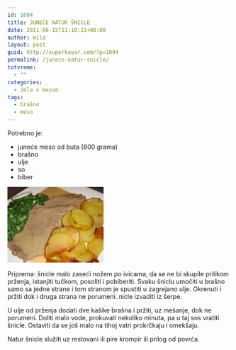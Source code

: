 ```yaml
---
id: 1094
title: JUNEĆE NATUR ŠNICLE
date: 2011-06-15T11:10:21+00:00
author: mila
layout: post
guid: http://superkuvar.com/?p=1094
permalink: /junece-natur-snicle/
totvreme:
  - ""
categories:
  - Jela s mesom
tags:
  - brašno
  - meso
---
```

Potrebno je:

  * juneće meso od buta (600 grama)
  * brašno
  * ulje
  * so
  * biber

<img class="alignnone size-full wp-image-1095" title="natursnicle" src="/wp-content/uploads/2011/06/natursnicle-e1308136174736.jpg" alt="" width="217" height="171" /> 

Priprema: šnicle malo zaseći nožem po ivicama, da se ne bi skupile prilikom prženja, istanjiti tučkom, posoliti i pobiberiti. Svaku šniclu umočiti u brašno samo sa jedne strane i tom stranom je spustiti u zagrejano ulje. Okrenuti i pržiti dok i druga strana ne porumeni.  nicle izvaditi iz šerpe.

U ulje od prženja dodati dve kašike brašna i pržiti, uz mešanje, dok ne porumeni. Doliti malo vode, prokuvati nekoliko minuta, pa u taj sos vratiti šnicle. Ostaviti da se još malo na tihoj vatri prokrčkaju i omekšaju.

Natur šnicle služiti uz restovani ili pire krompir ili prilog od povrća.